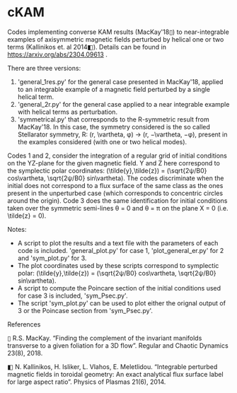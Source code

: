# cKAM

Codes implementing converse KAM results (MacKay'18▯) to near-integrable examples of axisymmetric magnetic fields perturbed by helical one or two terms (Kallinikos et. al 2014◧).
Details can be found in https://arxiv.org/abs/2304.09613 .


There are three versions:
1. 'general_1res.py' for the general case presented in MacKay'18, applied to an integrable example of a magnetic field perturbed by a single helical term.
2. 'general_2r.py' for the general case applied to a near integrable example with helical terms as perturbation. 
3. 'symmetrical.py' that corresponds to the R-symmetric result from MacKay'18. In this case, the symmetry considered is the so called Stellarator symmetry, 
   R: (r, \vartheta, φ) -> (r, −\vartheta, −φ), present in the examples considered (with one or two helical modes).


Codes 1 and 2, consider the integration of a regular grid of initial conditions on the YZ-plane for the given magnetic field. Y and Z here correspond to the
symplectic polar coordinates: (\tilde{y},\tilde{z}) = (\sqrt{2ψ/B0} cos\vartheta, \sqrt{2ψ/B0} sin\vartheta). The codes discriminate when the initial does 
not correspond to a flux surface of the same class as the ones present in the unperturbed case (which corresponds to concentric circles around the origin). 
Code 3 does the same identification for initial conditions taken over the symmetric semi-lines θ = 0 and θ = π on the plane X = 0 (i.e. \tilde{z} = 0). 

Notes: 
- A script to plot the results and a text file with the parameters of each code is included. 'general_plot.py' for case 1, 'plot_general_er.py' for 2 and 'sym_plot.py' for 3. 
- The plot coordinates used by these scripts correspond to symplectic polar: (\tilde{y},\tilde{z}) = (\sqrt{2ψ/B0} cos\vartheta, \sqrt{2ψ/B0} sin\vartheta).
- A script to compute the Poincare section of the initial conditions used for case 3 is included, 'sym_Psec.py'. 
- The script 'sym_plot.py' can be used to plot either the orignal output of 3 or the Poincase section from 'sym_Psec.py'.



References

▯ R.S. MacKay. “Finding the complement of the invariant manifolds transverse to a
given foliation for a 3D flow”. Regular and Chaotic Dynamics 23(8), 2018.

◧ N. Kallinikos, H. Isliker, L. Vlahos, E. Meletlidou. “Integrable perturbed magnetic
fields in toroidal geometry: An exact analytical flux surface label for large aspect
ratio”. Physics of Plasmas 21(6), 2014.
